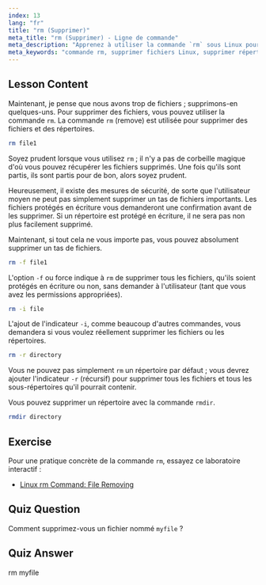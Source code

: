 ```yaml
---
index: 13
lang: "fr"
title: "rm (Supprimer)"
meta_title: "rm (Supprimer) - Ligne de commande"
meta_description: "Apprenez à utiliser la commande `rm` sous Linux pour supprimer des fichiers et des répertoires en toute sécurité. Comprenez les options comme -f, -i, -r et rmdir. Commencez votre parcours Linux !"
meta_keywords: "commande rm, supprimer fichiers Linux, supprimer répertoires, tutoriel Linux, Linux débutant, rmdir, guide Linux"
---
```


## Lesson Content

Maintenant, je pense que nous avons trop de fichiers ; supprimons-en quelques-uns. Pour supprimer des fichiers, vous pouvez utiliser la commande `rm`. La commande `rm` (remove) est utilisée pour supprimer des fichiers et des répertoires.

```bash
rm file1
```

Soyez prudent lorsque vous utilisez `rm` ; il n'y a pas de corbeille magique d'où vous pouvez récupérer les fichiers supprimés. Une fois qu'ils sont partis, ils sont partis pour de bon, alors soyez prudent.

Heureusement, il existe des mesures de sécurité, de sorte que l'utilisateur moyen ne peut pas simplement supprimer un tas de fichiers importants. Les fichiers protégés en écriture vous demanderont une confirmation avant de les supprimer. Si un répertoire est protégé en écriture, il ne sera pas non plus facilement supprimé.

Maintenant, si tout cela ne vous importe pas, vous pouvez absolument supprimer un tas de fichiers.

```bash
rm -f file1
```

L'option `-f` ou force indique à `rm` de supprimer tous les fichiers, qu'ils soient protégés en écriture ou non, sans demander à l'utilisateur (tant que vous avez les permissions appropriées).

```bash
rm -i file
```

L'ajout de l'indicateur `-i`, comme beaucoup d'autres commandes, vous demandera si vous voulez réellement supprimer les fichiers ou les répertoires.

```bash
rm -r directory
```

Vous ne pouvez pas simplement `rm` un répertoire par défaut ; vous devrez ajouter l'indicateur `-r` (récursif) pour supprimer tous les fichiers et tous les sous-répertoires qu'il pourrait contenir.

Vous pouvez supprimer un répertoire avec la commande `rmdir`.

```bash
rmdir directory
```

## Exercise

Pour une pratique concrète de la commande `rm`, essayez ce laboratoire interactif :

- [Linux rm Command: File Removing](https://labex.io/fr/labs/linux-linux-rm-command-file-removing-209741)

## Quiz Question

Comment supprimez-vous un fichier nommé `myfile` ?

## Quiz Answer

rm myfile
